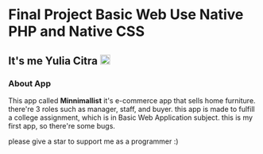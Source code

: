 # Final Project Basic Web Use Native PHP and Native CSS

## It's me Yulia Citra <img  src="https://media.giphy.com/media/hvRJCLFzcasrR4ia7z/giphy.gif"  width="20">

### About App

This app called **Minnimallist** it's e-commerce app that sells home furniture. there're 3 roles such as manager, staff, and buyer. this app is made to fulfill a college assignment, which is in Basic Web Application subject. this is my first app, so there're some bugs.

please give a star to support me as a programmer :)
